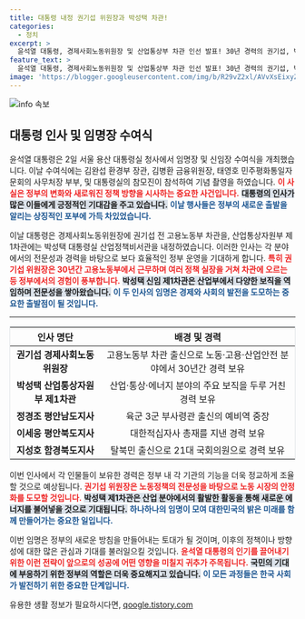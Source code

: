 ```yaml
---
title: 대통령 내정 권기섭 위원장과 박성택 차관!
categories:
  - 정치
excerpt: >
  윤석열 대통령, 경제사회노동위원장 및 산업통상부 차관 인선 발표! 30년 경력의 권기섭, 박성택 후보자와 함께 지방지사 인선에도 눈길. 이들의 경력은 과연 새로운 변화를 가져올 수 있을까?
feature_text: >
  윤석열 대통령, 경제사회노동위원장 및 산업통상부 차관 인선 발표! 30년 경력의 권기섭, 박성택 후보자와 함께 지방지사 인선에도 눈길. 이들의 경력은 과연 새로운 변화를 가져올 수 있을까?
image: 'https://blogger.googleusercontent.com/img/b/R29vZ2xl/AVvXsEixyZcFfHzMRdzZMjFBmAUKJYCLCGyLL1o632UiGVXcaFdKo_bkvkuCioo0uUKlGfBVcT3P84aROyZIXSBEx3Aw5nCQ3pTgDom1WDC4m8eifvWiAmWEEVb4x6G_l8C0QH225ldMjyaFvpxGEBGNO37VmDTDMHGhJPq73UglMfDca1-0aw/s1600/blogspot.png'
---
```


<p><img src="https://blogger.googleusercontent.com/img/b/R29vZ2xl/AVvXsEixyZcFfHzMRdzZMjFBmAUKJYCLCGyLL1o632UiGVXcaFdKo_bkvkuCioo0uUKlGfBVcT3P84aROyZIXSBEx3Aw5nCQ3pTgDom1WDC4m8eifvWiAmWEEVb4x6G_l8C0QH225ldMjyaFvpxGEBGNO37VmDTDMHGhJPq73UglMfDca1-0aw/s1600/blogspot.png" alt="info 속보" /></p>

<h2 data-ke-size="size26">대통령 인사 및 임명장 수여식</h2>

<p data-ke-size="size16">윤석열 대통령은 2일 서울 용산 대통령실 청사에서 임명장 및 신임장 수여식을 개최했습니다. 이날 수여식에는 김완섭 환경부 장관, 김병환 금융위원장, 태영호 민주평화통일자문회의 사무처장 부부, 및 대통령실의 참모진이 참석하여 기념 촬영을 하였습니다. <b><span style="color: #ee2323;">이 사실은 정부의 변화와 새로워진 정책 방향을 시사하는 중요한 사건입니다.</span></b> <b><span style="background-color: #21538527;">대통령의 인사가 많은 이들에게 긍정적인 기대감을 주고 있습니다.</span></b> <b><span style="color: #1a5490;">이날 행사들은 정부의 새로운 출발을 알리는 상징적인 포부에 가득 차있었습니다.</span></b></p>

<p data-ke-size="size16">이날 대통령은 경제사회노동위원장에 권기섭 전 고용노동부 차관을, 산업통상자원부 제1차관에는 박성택 대통령실 산업정책비서관을 내정하였습니다. 이러한 인사는 각 분야에서의 전문성과 경력을 바탕으로 보다 효율적인 정부 운영을 기대하게 합니다. <b><span style="color: #ee2323;">특히 권기섭 위원장은 30년간 고용노동부에서 근무하며 여러 정책 실장을 거쳐 차관에 오르는 등 정부에서의 경험이 풍부합니다.</span></b> <b><span style="background-color: #21538527;">박성택 신임 제1차관은 산업부에서 다양한 보직을 역임하며 전문성을 쌓아왔습니다.</span></b> <b><span style="color: #1a5490;">이 두 인사의 임명은 경제와 사회의 발전을 도모하는 중요한 출발점이 될 것입니다.</span></b></p>

<hr />

<table style="width: 100%; border: 1px solid #dee2e6;">
  <thead>
    <tr>
      <th style="text-align: center;">인사 명단</th>
      <th style="text-align: center;">배경 및 경력</th>
    </tr>
  </thead>
  <tbody>
    <tr>
      <td style="text-align: center; height: 17px;"><b>권기섭 경제사회노동위원장</b></td>
      <td style="text-align: center; height: 17px;">고용노동부 차관 출신으로 노동·고용·산업안전 분야에서 30년간 경력 보유</td>
    </tr>
    <tr>
      <td style="text-align: center; height: 17px;"><b>박성택 산업통상자원부 제1차관</b></td>
      <td style="text-align: center; height: 17px;">산업·통상·에너지 분야의 주요 보직을 두루 거친 경력 보유</td>
    </tr>
    <tr>
      <td style="text-align: center; height: 17px;"><b>정경조 평안남도지사</b></td>
      <td style="text-align: center; height: 17px;">육군 3군 부사령관 출신의 예비역 중장</td>
    </tr>
    <tr>
      <td style="text-align: center; height: 17px;"><b>이세웅 평안북도지사</b></td>
      <td style="text-align: center; height: 17px;">대한적십자사 총재를 지낸 경력 보유</td>
    </tr>
    <tr>
      <td style="text-align: center; height: 17px;"><b>지성호 함경북도지사</b></td>
      <td style="text-align: center; height: 17px;">탈북민 출신으로 21대 국회의원으로 경력 보유</td>
    </tr>
  </tbody>
</table>

<p data-ke-size="size16">이번 인사에서 각 인물들이 보유한 경력은 정부 내 각 기관의 기능을 더욱 정교하게 조율할 것으로 예상됩니다. <b><span style="color: #ee2323;">권기섭 위원장은 노동정책의 전문성을 바탕으로 노동 시장의 안정화를 도모할 것입니다.</span></b> <b><span style="background-color: #21538527;">박성택 제1차관은 산업 분야에서의 활발한 활동을 통해 새로운 에너지를 불어넣을 것으로 기대됩니다.</span></b> <b><span style="color: #1a5490;">하나하나의 임명이 모여 대한민국의 밝은 미래를 함께 만들어가는 중요한 일입니다.</span></b></p>

<p data-ke-size="size16">이번 임명은 정부의 새로운 방침을 만들어내는 토대가 될 것이며, 이후의 정책이나 방향성에 대한 많은 관심과 기대를 불러일으킬 것입니다. <b><span style="color: #ee2323;">윤석열 대통령의 인기를 끌어내기 위한 이런 전략이 앞으로의 성공에 어떤 영향을 미칠지 귀추가 주목됩니다.</span></b> <b><span style="background-color: #21538527;">국민의 기대에 부응하기 위한 정부의 역할은 더욱 중요해지고 있습니다.</span></b> <b><span style="color: #1a5490;">이 모든 과정들은 한국 사회가 발전하기 위한 중요한 단계입니다.</span></b></p>
유용한 생활 정보가 필요하시다면, <a href="https://qoogle.tistory.com" rel="dofollow">qoogle.tistory.com</a>


